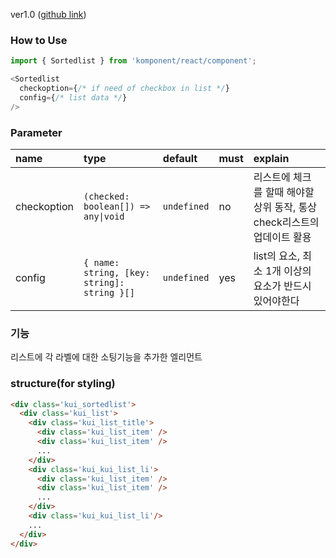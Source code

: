 ver1.0 ([github link](https://github.com/Komponent1/Komponent/tree/master/React/app/srcs/components/sortedlist))

### How to Use

~~~javascript
import { Sortedlist } from 'komponent/react/component';

<Sortedlist
  checkoption={/* if need of checkbox in list */}
  config={/* list data */}
/>
~~~

### Parameter

|name|type|default|must|explain|
|:---|:---|:---|:---|:---|
|checkoption|`(checked: boolean[]) => any\|void`|`undefined`|no|리스트에 체크를 할때 해야할 상위 동작, 통상 check리스트의 업데이트 활용|
|config|`{ name: string, [key: string]: string }[]`|`undefined`|yes|list의 요소, 최소 1개 이상의 요소가 반드시 있어야한다|

### 기능
리스트에 각 라벨에 대한 소팅기능을 추가한 엘리먼트

### structure(for styling)
```html
<div class='kui_sortedlist'>
  <div class='kui_list'>
    <div class='kui_list_title'>
      <div class='kui_list_item' />
      <div class='kui_list_item' />
      ...
    </div>
    <div class='kui_kui_list_li'>
      <div class='kui_list_item' />
      <div class='kui_list_item' />
      ...
    </div>
    <div class='kui_kui_list_li'/>
    ...
  </div>
</div>

```
